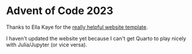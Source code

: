 # Advent of Code 2023

Thanks to Ella Kaye for the [really helpful website
template](https://ellakaye.github.io/advent-of-code-website-template).

I haven't updated the website yet because I can't get Quarto to play nicely with Julia/Jupyter (or vice versa).
